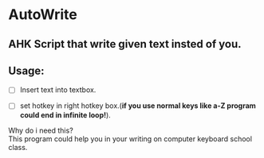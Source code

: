 # AutoWrite
AHK Script that write given text insted of you.
---
## Usage:
  - [ ] Insert text into textbox.
  - [ ] set hotkey in right hotkey box.(**if you use normal keys like a-Z program could end in infinite loop!**).


Why do i need this?<br>
This program could help you in your writing on computer keyboard school class.
